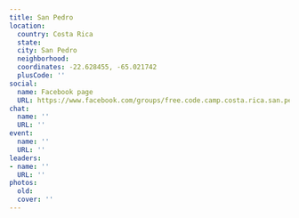 ```yaml
---
title: San Pedro
location:
  country: Costa Rica
  state: 
  city: San Pedro
  neighborhood: 
  coordinates: -22.628455, -65.021742
  plusCode: ''
social:
  name: Facebook page
  URL: https://www.facebook.com/groups/free.code.camp.costa.rica.san.pedro
chat:
  name: ''
  URL: ''
event:
  name: ''
  URL: ''
leaders:
- name: ''
  URL: ''
photos:
  old: 
  cover: ''
---
```

